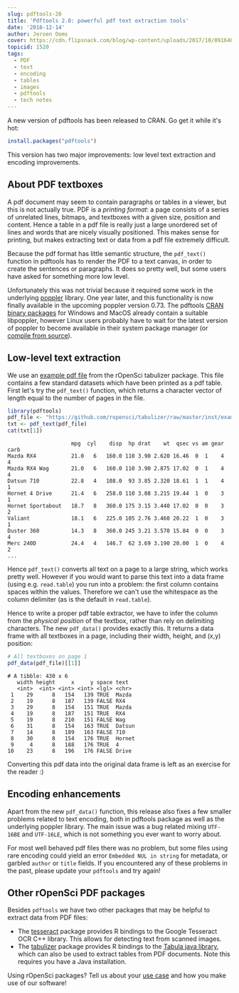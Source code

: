 ```yaml
---
slug: pdftools-20
title: 'Pdftools 2.0: powerful pdf text extraction tools'
date: '2018-12-14'
author: Jeroen Ooms
cover: https://cdn.flipsnack.com/blog/wp-content/uploads/2017/10/09164009/page-turning-pdf.jpg
topicid: 1520
tags:
  - PDF
  - text
  - encoding
  - tables
  - images
  - pdftools
  - tech notes
---
```


A new version of pdftools has been released to CRAN. Go get it while it's hot:

```r
install.packages("pdftools")
```

This version has two major improvements: low level text extraction and encoding improvements.

## About PDF textboxes

A pdf document may seem to contain paragraphs or tables in a viewer, but this is not actually true. PDF is a _printing format_: a page consists of a series of unrelated lines, bitmaps, and textboxes with a given size, position and content. Hence a table in a pdf file is really just a large unordered set of lines and words that are nicely visually positioned. This makes sense for printing, but makes extracting text or data from a pdf file extremely difficult. 

Because the pdf format has little semantic structure, the `pdf_text()` function in pdftools has to render the PDF to a text canvas, in order to create the sentences or paragraphs. It does so pretty well, but some users have asked for something more low level.

Unfortunately this was not trivial because it required some work in the underlying [poppler](https://poppler.freedesktop.org/) library. One year later, and this functionality is now finally available in the upcoming poppler version 0.73. The pdftools [CRAN binary packages](https://cran.r-project.org/package=pdftools) for Windows and MacOS already contain a suitable libpoppler, however Linux users probably have to wait for the latest version of poppler to become available in their system package manager (or [compile from source](https://github.com/ropensci/pdftools#on-ubuntu)).

## Low-level text extraction

We use an [example pdf file](https://github.com/ropensci/tabulizer/raw/master/inst/examples/data.pdf) from the rOpenSci tabulizer package. This file contains a few standard datasets which have been printed as a pdf table. First let's try the `pdf_text()` function, which returns a character vector of length equal to the number of pages in the file.


```r
library(pdftools)
pdf_file <- "https://github.com/ropensci/tabulizer/raw/master/inst/examples/data.pdf"
txt <- pdf_text(pdf_file)
cat(txt[1])
```
```
                    mpg  cyl    disp  hp drat    wt  qsec vs am gear carb
Mazda RX4           21.0   6   160.0 110 3.90 2.620 16.46  0  1    4    4
Mazda RX4 Wag       21.0   6   160.0 110 3.90 2.875 17.02  0  1    4    4
Datsun 710          22.8   4   108.0  93 3.85 2.320 18.61  1  1    4    1
Hornet 4 Drive      21.4   6   258.0 110 3.08 3.215 19.44  1  0    3    1
Hornet Sportabout   18.7   8   360.0 175 3.15 3.440 17.02  0  0    3    2
Valiant             18.1   6   225.0 105 2.76 3.460 20.22  1  0    3    1
Duster 360          14.3   8   360.0 245 3.21 3.570 15.84  0  0    3    4
Merc 240D           24.4   4   146.7  62 3.69 3.190 20.00  1  0    4    2
...
```

Hence `pdf_text()` converts all text on a page to a large string, which works pretty well. However if you would want to parse this text into a data frame (using e.g. `read.table`) you run into a problem: the first column contains spaces within the values. Therefore we can't use the whitespace as the column delimiter (as is the default in `read.table`).

Hence to write a proper pdf table extractor, we have to infer the column from the _physical position_ of the textbox, rather than rely on delimiting characters. The new `pdf_data()` provides exactly this. It returns a data frame with all textboxes in a page, including their width, height, and (x,y) position:


```r
# All textboxes on page 1
pdf_data(pdf_file)[[1]]
```
```
# A tibble: 430 x 6
   width height     x     y space text  
   <int>  <int> <int> <int> <lgl> <chr> 
 1    29      8   154   139 TRUE  Mazda 
 2    19      8   187   139 FALSE RX4   
 3    29      8   154   151 TRUE  Mazda 
 4    19      8   187   151 TRUE  RX4   
 5    19      8   210   151 FALSE Wag   
 6    31      8   154   163 TRUE  Datsun
 7    14      8   189   163 FALSE 710   
 8    30      8   154   176 TRUE  Hornet
 9     4      8   188   176 TRUE  4     
10    23      8   196   176 FALSE Drive 
```

Converting this pdf data into the original data frame is left as an exercise for the reader :)

## Encoding enhancements

Apart from the new `pdf_data()` function, this release also fixes a few smaller problems related to text encoding, both in pdftools package as well as the underlying poppler library. The main issue was a bug related mixing `UTF-16BE` and `UTF-16LE`, which is not something you ever want to worry about.

For most well behaved pdf files there was no problem, but some files using rare encoding could yield an error `Embedded NUL in string` for metadata, or garbled `author` or `title` fields. If you encountered any of these problems in the past, please update your `pdftools` and try again!

## Other rOpenSci PDF packages

Besides `pdftools` we have two other packages that may be helpful to extract data from PDF files:

 - The [tesseract](https://cran.r-project.org/web/packages/tesseract/vignettes/intro.html) package provides R bindings to the Google Tesseract OCR C++ library. This allows for detecting text from scanned images.
 - The [tabulizer](https://cran.r-project.org/web/packages/tabulizer/vignettes/tabulizer.html) package provides R bindings to the [Tabula java library](https://github.com/tabulapdf/tabula-java/), which can also be used to extract tables from PDF documents. Note this requires you have a Java installation.

Using rOpenSci packages? Tell us about your [use case](https://discuss.ropensci.org/c/usecases) and how you make use of our software!
